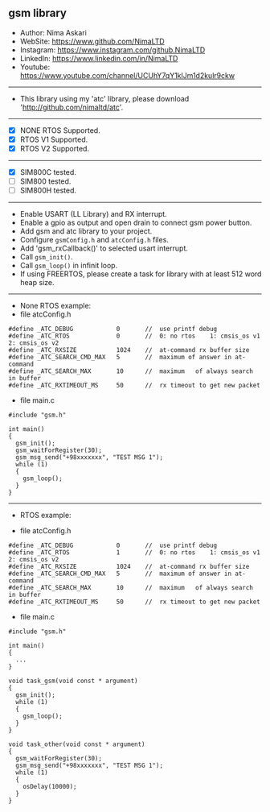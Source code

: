 ## gsm library 
*	Author:     Nima Askari
*	WebSite:    https://www.github.com/NimaLTD
*	Instagram:  https://www.instagram.com/github.NimaLTD
*	LinkedIn:   https://www.linkedin.com/in/NimaLTD
*	Youtube:    https://www.youtube.com/channel/UCUhY7qY1klJm1d2kulr9ckw 
--------------------------------------------------------------------------------
* This library using my 'atc' library, please download 'http://github.com/nimaltd/atc'.
--------------------------------------------------------------------------------
* [x] NONE RTOS Supported.
* [x] RTOS V1 Supported.
* [x] RTOS V2 Supported.
--------------------------------------------------------------------------------
* [x] SIM800C tested.
* [ ] SIM800 tested.
* [ ] SIM800H tested.
--------------------------------------------------------------------------------   
* Enable USART (LL Library) and RX interrupt.
* Enable a gpio as output and open drain to connect gsm power button.
* Add gsm and atc library to your project.
* Configure `gsmConfig.h` and `atcConfig.h` files.
* Add 'gsm_rxCallback()' to selected usart interrupt.
* Call `gsm_init()`.
* Call `gsm_loop()` in infinit loop.
* If using FREERTOS, please create a task for library with at least 512 word heap size.
--------------------------------------------------------------------------------
* None RTOS example:
* file atcConfig.h
``` 
#define	_ATC_DEBUG            0       //  use printf debug
#define	_ATC_RTOS             0       //  0: no rtos    1: cmsis_os v1    2: cmsis_os v2
#define	_ATC_RXSIZE           1024    //  at-command rx buffer size
#define	_ATC_SEARCH_CMD_MAX   5       //  maximum of answer in at-command
#define	_ATC_SEARCH_MAX       10      //  maximum	of always search in buffer
#define	_ATC_RXTIMEOUT_MS     50      //  rx timeout to get new packet
```
* file main.c   
```
#include "gsm.h"

int main()
{
  gsm_init();
  gsm_waitForRegister(30);
  gsm_msg_send("+98xxxxxxx", "TEST MSG 1");
  while (1)
  {
    gsm_loop();
  }  
}
```
--------------------------------------------------------------------------------
* RTOS example:
  
* file atcConfig.h
```
#define	_ATC_DEBUG            0       //  use printf debug
#define	_ATC_RTOS             1       //  0: no rtos    1: cmsis_os v1    2: cmsis_os v2
#define	_ATC_RXSIZE           1024    //  at-command rx buffer size
#define	_ATC_SEARCH_CMD_MAX   5       //  maximum of answer in at-command
#define	_ATC_SEARCH_MAX       10      //  maximum	of always search in buffer
#define	_ATC_RXTIMEOUT_MS     50      //  rx timeout to get new packet
```
* file main.c   
```
#include "gsm.h"

int main()
{
  ...  
}

void task_gsm(void const * argument)
{
  gsm_init();
  while (1)
  {
    gsm_loop();
  }
}

void task_other(void const * argument)
{
  gsm_waitForRegister(30);
  gsm_msg_send("+98xxxxxxx", "TEST MSG 1");
  while (1)
  {    
    osDelay(10000);
  }
}


```



